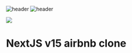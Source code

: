 ![header](https://capsule-render.vercel.app/api?type=soft&height=140&color=FF5a60&text=NextJS-v15-airbnb&fontSize=60&fontColor=FFFFFF&animation=blinking&textBg=false)
![header](https://capsule-render.vercel.app/api?type=waving&color=FF5a60&height=200&text=NextJS-v15-airbnb&fontColor=FFFFFF&animation=blinking&fontSize=80&fontAlignY=35)

<img src="https://img.shields.io/badge/Next.js-000000?style=flat-square&logo=Next.js&logoColor=white"/>

# NextJS v15 airbnb clone
